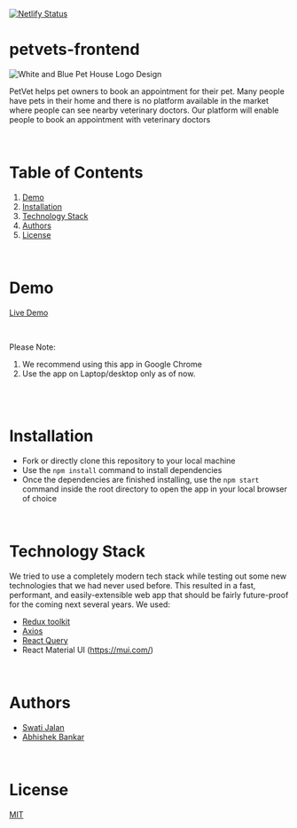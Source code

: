 
[![Netlify Status](https://api.netlify.com/api/v1/badges/3a60744f-678f-4f08-a360-7d2e2dcb6560/deploy-status)](https://app.netlify.com/sites/pesto-n8-dbacs/deploys)

# petvets-frontend

![White and Blue Pet House Logo Design](https://user-images.githubusercontent.com/44527232/215319369-2cc0379f-c96d-4187-9704-098cd24a175a.png)


PetVet helps pet owners to book an appointment for their pet. Many people have pets in their home and there is no platform available in the market where people can see nearby veterinary doctors. Our platform will enable people to book an appointment with veterinary doctors
<br/>


<br/>

# Table of Contents

1. [Demo](#demo)
2. [Installation](#installation)
3. [Technology Stack](#technology-stack)
4. [Authors](#authors)
5. [License](#license)

<br/>

# Demo

[Live Demo](https://petvet-world.netlify.app/)

<br/>

Please Note:

1. We recommend using this app in Google Chrome
2. Use the app on Laptop/desktop only as of now.

<br/>

<br/>

# Installation

- Fork or directly clone this repository to your local machine
- Use the `npm install` command to install dependencies
- Once the dependencies are finished installing, use the `npm start` command inside the root directory to open the app in your local browser of choice

<br/>

# Technology Stack

We tried to use a completely modern tech stack while testing out some new technologies that we had never used before. This resulted in a fast, performant, and easily-extensible web app that should be fairly future-proof for the coming next several years. We used:

- [Redux toolkit](https://redux-toolkit.js.org/)
- [Axios](https://axios-http.com/docs/intro)
- [React Query](https://react-query.tanstack.com/)
- React Material UI (https://mui.com/)

<br/>

# Authors

- [Swati Jalan](https://github.com/Swatijl)
- [Abhishek Bankar](https://github.com/abhishekraje30)

<br/>

# License

[MIT](https://opensource.org/licenses/MIT)
